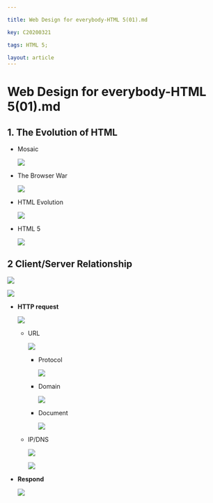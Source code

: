 ```yaml
---

title: Web Design for everybody-HTML 5(01).md

key: C20200321

tags: HTML 5; 

layout: article
---
```


# Web Design for everybody-HTML 5(01).md

<!--more-->

## 1. The Evolution of HTML

- Mosaic

  ![](https://suntarliarzn-1258316859.cos.ap-chongqing.myqcloud.com/Web%20development%20for%20everybody/HTML%205/01%20mosaic.jpg)

- The Browser War

  ![](https://suntarliarzn-1258316859.cos.ap-chongqing.myqcloud.com/Web%20development%20for%20everybody/HTML%205/02%20The%20Browser%20Wars.jpg)

- HTML Evolution

  ![](https://suntarliarzn-1258316859.cos.ap-chongqing.myqcloud.com/Web%20development%20for%20everybody/HTML%205/04%20Evolution%20of%20HTML%205.jpg)

- HTML 5

  ![](https://suntarliarzn-1258316859.cos.ap-chongqing.myqcloud.com/Web%20development%20for%20everybody/HTML%205/03%20HTML%205.jpg)



## 2 Client/Server Relationship

![](https://suntarliarzn-1258316859.cos.ap-chongqing.myqcloud.com/Web%20development%20for%20everybody/HTML%205/CS%20relationship.jpg)

![](https://suntarliarzn-1258316859.cos.ap-chongqing.myqcloud.com/Web%20development%20for%20everybody/HTML%205/CS%20relationship.jpg)

- **HTTP request**

  ![](https://suntarliarzn-1258316859.cos.ap-chongqing.myqcloud.com/Web%20development%20for%20everybody/HTML%205/12%20The%20Request.jpg)

  - URL

    ![](https://suntarliarzn-1258316859.cos.ap-chongqing.myqcloud.com/Web%20development%20for%20everybody/HTML%205/06%20URL.jpg)

    - Protocol

      ![](https://suntarliarzn-1258316859.cos.ap-chongqing.myqcloud.com/Web%20development%20for%20everybody/HTML%205/07%20Protocols.jpg)

    - Domain

      ![](https://suntarliarzn-1258316859.cos.ap-chongqing.myqcloud.com/Web%20development%20for%20everybody/HTML%205/08%20Domains.jpg)

    - Document

      ![](https://suntarliarzn-1258316859.cos.ap-chongqing.myqcloud.com/Web%20development%20for%20everybody/HTML%205/11%20Documents.jpg)

  - IP/DNS

    ![](https://suntarliarzn-1258316859.cos.ap-chongqing.myqcloud.com/Web%20development%20for%20everybody/HTML%205/09%20IP.jpg)

    ![](https://suntarliarzn-1258316859.cos.ap-chongqing.myqcloud.com/Web%20development%20for%20everybody/HTML%205/10%20DNS.jpg)

- **Respond**

  ![](https://suntarliarzn-1258316859.cos.ap-chongqing.myqcloud.com/Web%20development%20for%20everybody/HTML%205/13%20The%20Respond.jpg)

